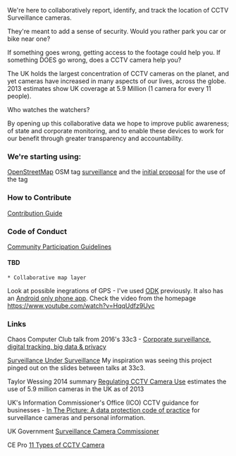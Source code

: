 We're here to collaboratively report, identify, and track the location of CCTV Surveillance cameras.

They're meant to add a sense of security. Would you rather park you car or bike near one?

If something goes wrong, getting access to the footage could help you. If something DOES go wrong, does a CCTV camera help you?

The UK holds the largest concentration of CCTV cameras on the planet, and yet cameras have increased in many aspects of our lives, across the globe. 2013 estimates show UK coverage at 5.9 Million (1 camera for every 11 people).

Who watches the watchers?

By opening up this collaborative data we hope to improve public awareness; of state and corporate monitoring, and to enable these devices to work for our benefit through greater transparency and accountability.

### We're starting using: 
[OpenStreetMap](http://www.openstreetmap.org/about)
OSM tag [surveillance](http://wiki.openstreetmap.org/wiki/Tag:man_made%3Dsurveillance) and the [initial proposal](http://wiki.openstreetmap.org/wiki/Proposed_features/Surveillance) for the use of the tag
    
### How to Contribute

[Contribution Guide](/CONTRIBUTING.md)

### Code of Conduct
[Community Participation Guidelines](https://www.mozilla.org/en-US/about/governance/policies/participation/)

#### TBD
    * Collaborative map layer
Look at possible inegrations of GPS - I've used [ODK](https://opendatakit.org) previously. It also has an [Android only phone app](https://opendatakit.org/use/collect/). Check the video from the homepage https://www.youtube.com/watch?v=HqqUdfz9Uyc


### Links
  Chaos Computer Club talk from 2016's 33c3 - [Corporate surveillance, digital tracking, big data & privacy](https://www.youtube.com/watch?v=3ABaGEWjFIg)
  
  [Surveillance Under Surveillance](https://kamba4.crux.uberspace.de/) My inspiration was seeing this project pinged out on the slides between talks at 33c3.
  
  Taylor Wessing 2014 summary [Regulating CCTV Camera Use](https://united-kingdom.taylorwessing.com/globaldatahub/article_regulating_cctv.html) estimates the use of 5.9 million cameras in the UK as of 2013

  UK's Information Commissioner's Office (ICO) CCTV guidance for businesses - [In The Picture: A data protection code of practice](https://ico.org.uk/for-organisations/guide-to-data-protection/cctv/) for surveillance cameras and personal information.

  UK Government [Surveillance Camera Commissioner](https://www.gov.uk/government/organisations/surveillance-camera-commissioner)
  
  CE Pro [11 Types of CCTV Camera](http://www.cepro.com/article/12_common_types_of_security_cameras/)
